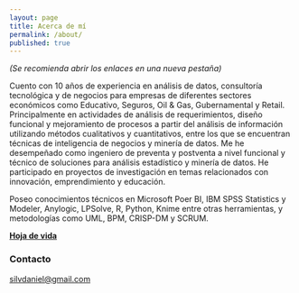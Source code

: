 ```yaml
---
layout: page
title: Acerca de mí
permalink: /about/
published: true
---
```

*(Se recomienda abrir los enlaces en una nueva pestaña)*

Cuento con 10 años de experiencia en análisis de datos, consultoría tecnológica y de negocios para empresas de diferentes sectores económicos como Educativo, Seguros, Oil & Gas, Gubernamental y Retail. Principalmente en actividades de análisis de requerimientos, diseño funcional y mejoramiento de procesos a partir del análisis de información utilizando métodos cualitativos y cuantitativos, entre los que se encuentran técnicas de inteligencia de negocios y minería de datos. Me he desempeñado como ingeniero de preventa y postventa a nivel funcional y técnico de soluciones para análisis estadístico y minería de datos. He participado en proyectos de investigación en temas relacionados con innovación, emprendimiento y educación.


Poseo conocimientos técnicos en Microsoft Poer BI, IBM SPSS Statistics y Modeler, Anylogic, LPSolve, R, Python, Knime entre otras herramientas, y metodologías como UML, BPM, CRISP-DM y SCRUM.

[**Hoja de vida**](https://github.com/daniels13ca/daniels13ca.github.io/blob/master/files/Daniel%20Silva%20-%20HV%20Espanol.pdf)

### Contacto

[silvdaniel@gmail.com](mailto:silvdaniel@gmail.com)
